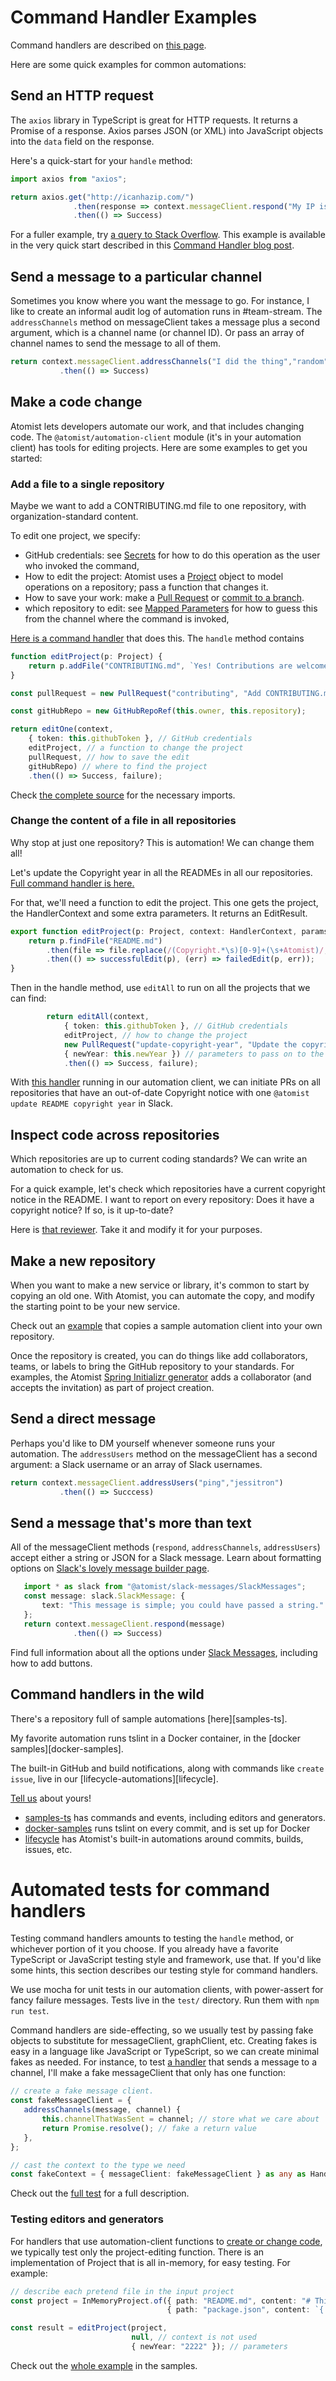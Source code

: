 # Command Handler Examples

Command handlers are described on [this page](commands.md).

Here are some quick examples for common automations:

## Send an HTTP request

The `axios` library in TypeScript is great for HTTP requests. It returns a Promise of a response.
Axios parses JSON (or XML) into JavaScript objects into the `data` field on the response.

Here's a quick-start for your `handle` method:

```typescript 
import axios from "axios";

return axios.get("http://icanhazip.com/")
              .then(response => context.messageClient.respond("My IP is: " + response.data))
              .then(() => Success)
```

For a fuller example, try [a query to Stack Overflow](https://github.com/atomist-blogs/sof-command/blob/master/src/commands/SearchStackOverflow.ts).
This example is available in the very quick start described in this [Command Handler blog post](https://the-composition.com/extending-your-slack-bot-part-1-commands-aaa4dbd47933).

## Send a message to a particular channel

Sometimes you know where you want the message to go.
For instance, I like to create an informal audit log of automation runs in #team-stream.
The `addressChannels` method on messageClient takes a message plus a second argument, which is a channel name (or channel ID).
Or pass an array of channel names to send the message to all of them.

```typescript
return context.messageClient.addressChannels("I did the thing","random")
           .then(() => Success)
```

## Make a code change

Atomist lets developers automate our work, and that includes changing code.
 The `@atomist/automation-client` module (it's in your automation client) has tools for editing projects. Here are some examples to get you started:

### Add a file to a single repository

Maybe we want to add a CONTRIBUTING.md file to one repository, with organization-standard content.

To edit one project, we specify:

-  GitHub credentials: see [Secrets](commands.md#secrets) for how to do this operation as the user who invoked the command,
-  How to edit the project: Atomist uses a [Project](https://atomist.github.io/automation-client-ts/modules/_project_project_.html)
object to model operations on a repository; pass a function that changes it.
-  How to save your work: make a [Pull Request](https://atomist.github.io/automation-client-ts/classes/_operations_edit_editmodes_.pullrequest.html)
or [commit to a branch](https://atomist.github.io/automation-client-ts/interfaces/_operations_edit_editmodes_.branchcommit.html).
-  which repository to edit: see [Mapped Parameters](commands/#mapped-parameters)
for how to guess this from the channel where the command is invoked,

[Here is a command handler](https://github.com/atomist/automation-client-samples-ts/tree/master/src/commands/editor/AddContributing.ts)
that does this. The `handle` method contains

```typescript
function editProject(p: Project) {
    return p.addFile("CONTRIBUTING.md", `Yes! Contributions are welcome`)
}

const pullRequest = new PullRequest("contributing", "Add CONTRIBUTING.md");

const gitHubRepo = new GitHubRepoRef(this.owner, this.repository);

return editOne(context,
    { token: this.githubToken }, // GitHub credentials
    editProject, // a function to change the project
    pullRequest, // how to save the edit
    gitHubRepo) // where to find the project
    .then(() => Success, failure);
```

Check [the complete source](https://github.com/atomist/automation-client-samples-ts/tree/master/src/commands/editor/AddContributing.ts) for the necessary imports.

### Change the content of a file in all repositories

Why stop at just one repository? This is automation! We can change them all!

Let's update the Copyright year in all the READMEs in all our repositories. [Full command handler is here.](https://github.com/atomist/automation-client-samples-ts/tree/master/src/commands/editor/UpdateCopyright.ts)

For that, we'll need a function to edit the project. This one gets the project, the HandlerContext and some extra parameters.
It returns an EditResult.

```typescript
export function editProject(p: Project, context: HandlerContext, params: { newYear: string }): Promise<EditResult> {
    return p.findFile("README.md")
        .then(file => file.replace(/(Copyright.*\s)[0-9]+(\s+Atomist)/, `$1${params.newYear}$2`))
        .then(() => successfulEdit(p), (err) => failedEdit(p, err));
}
```

Then in the handle method, use `editAll` to run on all the projects that we can find:

```typescript
        return editAll(context,
            { token: this.githubToken }, // GitHub credentials
            editProject, // how to change the project
            new PullRequest("update-copyright-year", "Update the copyright to " + this.newYear), // how to save the edit
            { newYear: this.newYear }) // parameters to pass on to the edit function
            .then(() => Success, failure);
```
With [this handler](https://github.com/atomist/automation-client-samples-ts/tree/master/src/commands/editor/UpdateCopyright.ts) running
in our automation client, we can initiate PRs on all repositories that have an out-of-date Copyright 
notice with one `@atomist update README copyright year` in Slack.

## Inspect code across repositories

Which repositories are up to current coding standards? We can write an automation to check for us.

For a quick example, let's check which repositories have a current copyright notice in the README. I want to report on every repository: Does it have a copyright notice? If so, is it up-to-date?

Here is [that reviewer](https://github.com/atomist/automation-client-samples-ts/tree/master/src/commands/reviewer/ReviewCopyright.ts). Take it and modify it for your purposes.

<!-- TODO: when it works (which will require some fixes to cloning), put output here -->

## Make a new repository

When you want to make a new service or library, it's common to start by copying an old one. With Atomist, 
you can automate the copy,
and modify the starting point to be your new service.

Check out an 
[example](https://github.com/atomist/automation-client-samples-ts/blob/master/src/commands/generator/NewAutomation.ts)
that copies a sample automation client into your own repository.

Once the repository is created, you can do things like add collaborators, teams, or labels to bring the
GitHub repository to your standards. For examples, the Atomist 
[Spring Initializr generator](https://github.com/atomist/initializr-atomist/blob/master/src/commands/generator/initializr/RepoCreator.ts) 
adds a collaborator
(and accepts the invitation) as part of project creation.


## Send a direct message

Perhaps you'd like to DM yourself whenever someone runs your automation.
The `addressUsers` method on the messageClient has a second argument: a Slack username or an array of Slack usernames.

```typescript
return context.messageClient.addressUsers("ping","jessitron")
           .then(() => Succcess)
```

## Send a message that's more than text

All of the messageClient methods (`respond`, `addressChannels`, `addressUsers`) accept either a string or JSON for a Slack message.
Learn about formatting options on [Slack's lovely message builder page](https://api.slack.com/docs/messages/builder).

```typescript
   import * as slack from "@atomist/slack-messages/SlackMessages";
   const message: slack.SlackMessage: {
       text: "This message is simple; you could have passed a string."
   };
   return context.messageClient.respond(message)
              .then(() => Success)
```

Find full information about all the options under [Slack Messages](slack.md), including how to add buttons.

<!-- TODO: describe a command handler that queries the graph. -->

## Command handlers in the wild

There's a repository full of sample automations [here][samples-ts].

My favorite automation runs tslint in a Docker container, in the [docker samples][docker-samples].

The built-in GitHub and build notifications, along with commands like `create issue`, 
live in our [lifecycle-automations][lifecycle].

[Tell us](https://join.atomist.com) about yours!

*  [samples-ts](https://github.com/atomist/automation-client-samples-ts) has commands and events, including editors and generators.
*  [docker-samples](https://github.com/atomist/automation-client-samples-ts-docker) runs tslint on every commit, and is set up for Docker
*  [lifecycle](https://github.com/atomist/lifecycle-automation) has Atomist's built-in automations around commits, builds, issues, etc.

# Automated tests for command handlers

Testing command handlers amounts to testing the `handle` method, or whichever portion of it you choose.
If you already have a favorite TypeScript or JavaScript testing style and framework, use that.
If you'd like some hints, this section describes our testing style for command handlers.

We use mocha for unit tests in our automation clients, with power-assert for fancy failure messages.
Tests live in the `test/` directory. Run them with `npm run test`.

Command handlers are side-effecting, so we usually test by passing fake objects to substitute for messageClient, 
graphClient, etc.
Creating fakes is easy in a language like JavaScript or TypeScript, so we can create minimal fakes as needed.
For instance, to test 
[a handler](https://github.com/atomist/automation-client-samples-ts/blob/master/src/commands/simple/HelloChannel.ts)
that sends a message to a channel, I'll make a fake messageClient that only
has one function:

```typescript
// create a fake message client.
const fakeMessageClient = {
   addressChannels(message, channel) {
       this.channelThatWasSent = channel; // store what we care about
       return Promise.resolve(); // fake a return value
   },
};

// cast the context to the type we need
const fakeContext = { messageClient: fakeMessageClient } as any as HandlerContext;
```

Check out the
[full test](https://github.com/atomist/automation-client-samples-ts/blob/master/test/commands/simple/HelloChannelTest.ts)
for a full description.

### Testing editors and generators

For handlers that use automation-client functions to [create or change code](#make-a-code-change), we typically test
only the project-editing function. There is an implementation of Project that is all in-memory, for easy testing.
For example:

```typescript
// describe each pretend file in the input project
const project = InMemoryProject.of({ path: "README.md", content: "# This is the README" },
                                   { path: "package.json", content: `{ "name": "my-project" }`});

const result = editProject(project,
                           null, // context is not used
                           { newYear: "2222" }); // parameters
```

Check out the 
[whole example](https://github.com/atomist/automation-client-samples-ts/blob/master/test/commands/editor/UpdateCopyrightEditorTest.ts)
in the samples.